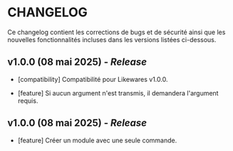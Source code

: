 # CHANGELOG

Ce changelog contient les corrections de bugs et de sécurité ainsi que les nouvelles fonctionnalités incluses dans les versions listées ci-dessous.

## **v1.0.0 (08 mai 2025)** - _Release_

- [compatibility] Compatibilité pour Likewares v1.0.0.

- [feature] Si aucun argument n'est transmis, il demandera l'argument requis.

## **v1.0.0 (08 mai 2025)** - _Release_

- [feature] Créer un module avec une seule commande.
